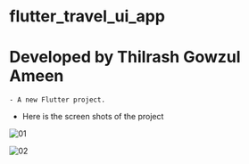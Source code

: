 # flutter_travel_ui_app

# Developed by Thilrash Gowzul Ameen

    - A new Flutter project.

 - Here is the screen shots of the project

![01](https://user-images.githubusercontent.com/86512090/126055879-1013208c-f1a2-4e8f-b9f8-19624982ca45.png)

![02](https://user-images.githubusercontent.com/86512090/126055881-af00a82d-e54c-45ba-81a1-59f456494412.png)
